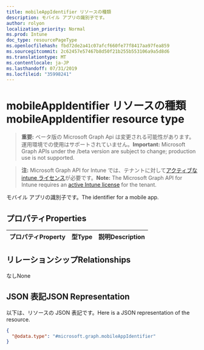 ```yaml
---
title: mobileAppIdentifier リソースの種類
description: モバイル アプリの識別子です。
author: rolyon
localization_priority: Normal
ms.prod: Intune
doc_type: resourcePageType
ms.openlocfilehash: fbd72de2a41c07afcf660fe77f8417aa97fea859
ms.sourcegitcommit: 2c62457e57467b8d50f21b255b553106a9a5d8d6
ms.translationtype: MT
ms.contentlocale: ja-JP
ms.lasthandoff: 07/31/2019
ms.locfileid: "35998241"
---
```

# <a name="mobileappidentifier-resource-type"></a><span data-ttu-id="9ba10-103">mobileAppIdentifier リソースの種類</span><span class="sxs-lookup"><span data-stu-id="9ba10-103">mobileAppIdentifier resource type</span></span>

> <span data-ttu-id="9ba10-104">**重要:** ベータ版の Microsoft Graph Api は変更される可能性があります。運用環境での使用はサポートされていません。</span><span class="sxs-lookup"><span data-stu-id="9ba10-104">**Important:** Microsoft Graph APIs under the /beta version are subject to change; production use is not supported.</span></span>

> <span data-ttu-id="9ba10-105">**注:** Microsoft Graph API for Intune では、テナントに対して[アクティブな intune ライセンス](https://go.microsoft.com/fwlink/?linkid=839381)が必要です。</span><span class="sxs-lookup"><span data-stu-id="9ba10-105">**Note:** The Microsoft Graph API for Intune requires an [active Intune license](https://go.microsoft.com/fwlink/?linkid=839381) for the tenant.</span></span>

<span data-ttu-id="9ba10-106">モバイル アプリの識別子です。</span><span class="sxs-lookup"><span data-stu-id="9ba10-106">The identifier for a mobile app.</span></span>

## <a name="properties"></a><span data-ttu-id="9ba10-107">プロパティ</span><span class="sxs-lookup"><span data-stu-id="9ba10-107">Properties</span></span>
|<span data-ttu-id="9ba10-108">プロパティ</span><span class="sxs-lookup"><span data-stu-id="9ba10-108">Property</span></span>|<span data-ttu-id="9ba10-109">型</span><span class="sxs-lookup"><span data-stu-id="9ba10-109">Type</span></span>|<span data-ttu-id="9ba10-110">説明</span><span class="sxs-lookup"><span data-stu-id="9ba10-110">Description</span></span>|
|:---|:---|:---|

## <a name="relationships"></a><span data-ttu-id="9ba10-111">リレーションシップ</span><span class="sxs-lookup"><span data-stu-id="9ba10-111">Relationships</span></span>
<span data-ttu-id="9ba10-112">なし</span><span class="sxs-lookup"><span data-stu-id="9ba10-112">None</span></span>

## <a name="json-representation"></a><span data-ttu-id="9ba10-113">JSON 表記</span><span class="sxs-lookup"><span data-stu-id="9ba10-113">JSON Representation</span></span>
<span data-ttu-id="9ba10-114">以下は、リソースの JSON 表記です。</span><span class="sxs-lookup"><span data-stu-id="9ba10-114">Here is a JSON representation of the resource.</span></span>
<!-- {
  "blockType": "resource",
  "@odata.type": "microsoft.graph.mobileAppIdentifier"
}
-->
``` json
{
  "@odata.type": "#microsoft.graph.mobileAppIdentifier"
}
```





